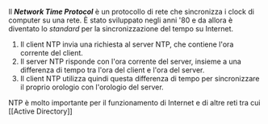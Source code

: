 Il __*Network Time Protocol*__ è un protocollo di rete che sincronizza i clock di computer su una rete. È stato sviluppato negli anni '80 e da allora è diventato lo *standard* per la sincronizzazione del tempo su Internet.

1. Il client NTP invia una richiesta al server NTP, che contiene l'ora corrente del client. 
2. Il server NTP risponde con l'ora corrente del server, insieme a una differenza di tempo tra l'ora del client e l'ora del server. 
3. Il client NTP utilizza quindi questa differenza di tempo per sincronizzare il proprio orologio con l'orologio del server.

NTP è molto importante per il funzionamento di Internet e di altre reti tra cui [[Active Directory]]